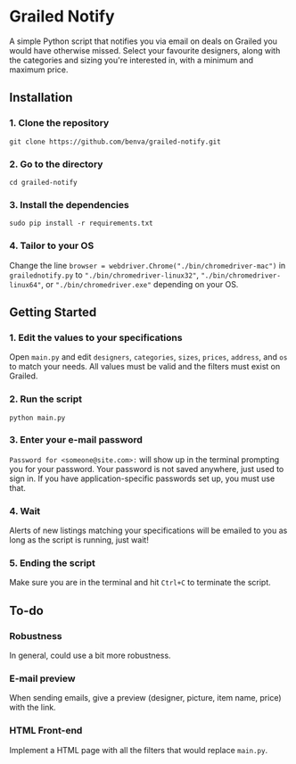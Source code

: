 # Grailed Notify

A simple Python script that notifies you via email on deals on Grailed you would have otherwise missed. Select your favourite designers, along with the categories and sizing you're interested in, with a minimum and maximum price.

## Installation

### 1. Clone the repository

`git clone https://github.com/benva/grailed-notify.git`

### 2. Go to the directory

`cd grailed-notify`

### 3. Install the dependencies

`sudo pip install -r requirements.txt`

### 4. Tailor to your OS

Change the line `browser = webdriver.Chrome("./bin/chromedriver-mac")` in `grailednotify.py` to `"./bin/chromedriver-linux32"`, `"./bin/chromedriver-linux64"`, or `"./bin/chromedriver.exe"` depending on your OS.

## Getting Started

### 1. Edit the values to your specifications

Open `main.py` and edit `designers`, `categories`, `sizes`, `prices`, `address`, and `os` to match your needs. All values must be valid and the filters must exist on Grailed.

### 2. Run the script

`python main.py`

### 3. Enter your e-mail password

`Password for <someone@site.com>:` will show up in the terminal prompting you for your password. Your password is not saved anywhere, just used to sign in. If you have application-specific passwords set up, you must use that.

### 4. Wait

Alerts of new listings matching your specifications will be emailed to you as long as the script is running, just wait!

### 5. Ending the script

Make sure you are in the terminal and hit `Ctrl+C` to terminate the script.

## To-do

### Robustness

In general, could use a bit more robustness.

### E-mail preview

When sending emails, give a preview (designer, picture, item name, price) with the link.

### HTML Front-end

Implement a HTML page with all the filters that would replace `main.py`.
